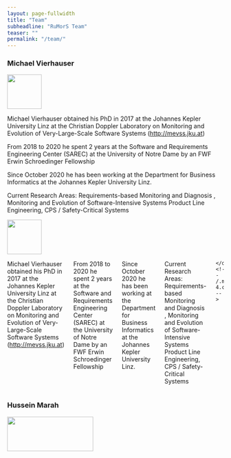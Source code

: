 ```yaml
---
layout: page-fullwidth
title: "Team"
subheadline: "RuMorS Team"
teaser: ""
permalink: "/team/"
---
```



### Michael Vierhauser

 <img src="https://se.jku.at/wp-content/uploads/2019/09/UnivAss-michael.jpg" height="80" alt="">

Michael Vierhauser obtained his PhD in 2017 at the Johannes Kepler University Linz at the Christian Doppler Laboratory on Monitoring and Evolution of Very-Large-Scale Software Systems (http://mevss.jku.at)

From 2018 to 2020 he spent 2 years at the Software and Requirements Engineering Center (SAREC) at the University of Notre Dame by an FWF Erwin Schroedinger Fellowship

Since October 2020 he has been working at the Department for Business Informatics at the Johannes Kepler University Linz.

Current Research Areas: Requirements-based Monitoring and Diagnosis , Monitoring and Evolution of Software-Intensive Systems Product Line Engineering, CPS / Safety-Critical Systems


<div class="row">
    <div class="large-6 columns" align="center">
     <img src="https://se.jku.at/wp-content/uploads/2019/09/UnivAss-michael.jpg" height="80" alt="">
    </div><!-- /.medium-4.columns -->
    <div class="large-6 columns">
     
Michael Vierhauser obtained his PhD in 2017 at the Johannes Kepler University Linz at the Christian Doppler Laboratory on Monitoring and Evolution of Very-Large-Scale Software Systems (http://mevss.jku.at)

From 2018 to 2020 he spent 2 years at the Software and Requirements Engineering Center (SAREC) at the University of Notre Dame by an FWF Erwin Schroedinger Fellowship

Since October 2020 he has been working at the Department for Business Informatics at the Johannes Kepler University Linz.

Current Research Areas: Requirements-based Monitoring and Diagnosis , Monitoring and Evolution of Software-Intensive Systems Product Line Engineering, CPS / Safety-Critical Systems

     
    </div><!-- /.medium-4.columns -->

</div><!-- /.row -->




### Hussein Marah

 <img src="{{ site.urlimg }}hmarah.jpg" height="80" width="200" alt="">